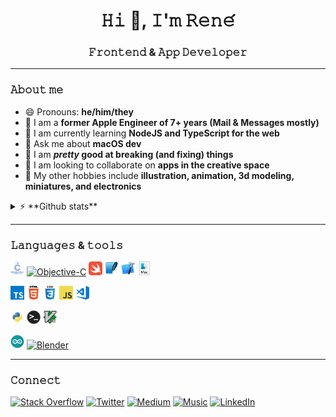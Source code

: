<h1 align="center">𝙷𝚒 👋, 𝙸'𝚖 𝚁𝚎𝚗𝚎́</h1>
<h3 align="center">𝙵𝚛𝚘𝚗𝚝𝚎𝚗𝚍 & 𝙰𝚙𝚙 𝙳𝚎𝚟𝚎𝚕𝚘𝚙𝚎𝚛</h3>

<hr/>

### 𝙰𝚋𝚘𝚞𝚝 𝚖𝚎
-  😄 Pronouns: **he/him/they**
-  I am a **former Apple Engineer of 7+ years (Mail & Messages mostly)**
- 🌱 I am currently learning **NodeJS and TypeScript for the web**
- 💬 Ask me about **macOS dev**
- 🔨 I am  ***pretty* good at breaking (and fixing) things**
- 👯 I am looking to collaborate on **apps in the creative space**
- 🎨 My other hobbies include **illustration, animation, 3d modeling, miniatures, and electronics**


<details>
  <summary>⚡ **Github stats**</summary>
[![My github stats](https://github-readme-stats.vercel.app/api?username=rfbarraza&show_icons=true&count_private=true&custom_title=Stats&include_all_commits=true&hide_border=true&hide=stars,prs&theme=graywhite)](https://github.com/anuraghazra/github-readme-stats)
</details>

<hr/>

### 𝙻𝚊𝚗𝚐𝚞𝚊𝚐𝚎𝚜 & 𝚝𝚘𝚘𝚕𝚜

[<img alt ="C" width="22px" src="https://raw.githubusercontent.com/github/explore/80688e429a7d4ef2fca1e82350fe8e3517d3494d/topics/c/c.png" />](https://www.cprogramming.com/)
[<img alt ="Objective-C" width="22px" src="https://www.vectorlogo.zone/logos/apple_objectivec/apple_objectivec-icon.svg" />](https://developer.apple.com/library/archive/documentation/Cocoa/Conceptual/ProgrammingWithObjectiveC/Introduction/Introduction.html)
[<img alt ="Swift" width="22px" src="https://raw.githubusercontent.com/github/explore/80688e429a7d4ef2fca1e82350fe8e3517d3494d/topics/swift/swift.png" />](https://developer.apple.com/swift/)
[<img alt ="Sqlite" width="22px" src="https://raw.githubusercontent.com/github/explore/2d218e3aa252dc90eef269b34eeec1fbd15dc07e/topics/sqlite/sqlite.png" />](https://www.sqlite.org/index.html)
[<img alt ="XCode" width="22px" src="https://raw.githubusercontent.com/github/explore/80688e429a7d4ef2fca1e82350fe8e3517d3494d/topics/xcode/xcode.png" />](https://developer.apple.com/xcode/)
[<img alt ="macOS" width="22px" src="https://raw.githubusercontent.com/github/explore/80688e429a7d4ef2fca1e82350fe8e3517d3494d/topics/macos/macos.png" />](https://developer.apple.com/macos/)

[<img alt ="TypeScript" width="22px" src="https://raw.githubusercontent.com/github/explore/80688e429a7d4ef2fca1e82350fe8e3517d3494d/topics/typescript/typescript.png" />](https://www.typescriptlang.org/)
[<img alt ="HTML" width="22px" src="https://raw.githubusercontent.com/github/explore/80688e429a7d4ef2fca1e82350fe8e3517d3494d/topics/html/html.png" />](https://www.w3.org/html/)
[<img alt ="CSS" width="22px" src="https://raw.githubusercontent.com/github/explore/80688e429a7d4ef2fca1e82350fe8e3517d3494d/topics/css/css.png" />](https://www.w3schools.com/css)
[<img alt ="Javascript" width="22px" src="https://raw.githubusercontent.com/github/explore/80688e429a7d4ef2fca1e82350fe8e3517d3494d/topics/javascript/javascript.png" />](https://developer.mozilla.org/en-US/docs/Web/JavaScript)
[<img alt ="VSCode" width="22px" src="https://raw.githubusercontent.com/github/explore/80688e429a7d4ef2fca1e82350fe8e3517d3494d/topics/visual-studio-code/visual-studio-code.png" />](https://code.visualstudio.com)


[<img alt ="Python" width="22px" src="https://raw.githubusercontent.com/github/explore/80688e429a7d4ef2fca1e82350fe8e3517d3494d/topics/python/python.png" />](https://python.org)
[<img alt ="((ba)|(z))sh" width="22px" src="https://raw.githubusercontent.com/github/explore/d92924b1d925bb134e308bd29c9de6c302ed3beb/topics/terminal/terminal.png" />](https://www.gnu.org/software/bash/)
[<img alt ="vim" width="22px" src="https://raw.githubusercontent.com/github/explore/d92924b1d925bb134e308bd29c9de6c302ed3beb/topics/vim/vim.png" />](https://www.vim.org)

[<img alt ="Arduino" width="22px" src="https://raw.githubusercontent.com/github/explore/80688e429a7d4ef2fca1e82350fe8e3517d3494d/topics/arduino/arduino.png" />](https://arduino.cc)
[<img alt ="Blender" width="22px" src="https://download.blender.org/branding/community/blender_community_badge_white.svg" />](https://blender.org)

<hr/>

### 𝙲𝚘𝚗𝚗𝚎𝚌𝚝

[<img alt="Stack Overflow" src="https://cdn.jsdelivr.net/npm/simple-icons@4.4.0/icons/stackoverflow.svg" width="22px" />][stackoverflow]
[<img alt="Twitter" src="https://cdn.jsdelivr.net/npm/simple-icons@4.4.0/icons/twitter.svg" width="22px" />][twitter]
[<img alt="Medium" src="https://cdn.jsdelivr.net/npm/simple-icons@4.4.0/icons/medium.svg" width="22px" />][medium]
[<img alt="Music" src="https://cdn.jsdelivr.net/npm/simple-icons@4.4.0/icons/itunes.svg" width="22px"/>][music]
[<img alt="LinkedIn" src="https://cdn.jsdelivr.net/npm/simple-icons@4.4.0/icons/linkedin.svg" width="22px" />][linkedin]

[website]: https://rfbarraza.com
[twitter]: https://twitter.com/rfbarraza
[linkedin]: https://linkedin.com/in/rfbarraza/
[apple]: https://apple.com
[medium]: https://medium.com/@rfbarraza
[music]: https://music.apple.com/profile/rfbarraza
[stackoverflow]: https://stackexchange.com/users/15611128/rfbarraza

